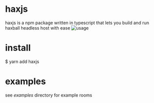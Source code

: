 haxjs
=====
haxjs is a npm package written in typescript that lets you build and run haxball headless host with ease
![usage](https://i.imgur.com/Y4KNUD4.gif)

install
=======
$ yarn add haxjs

examples
========
see *examples* directory for example rooms
